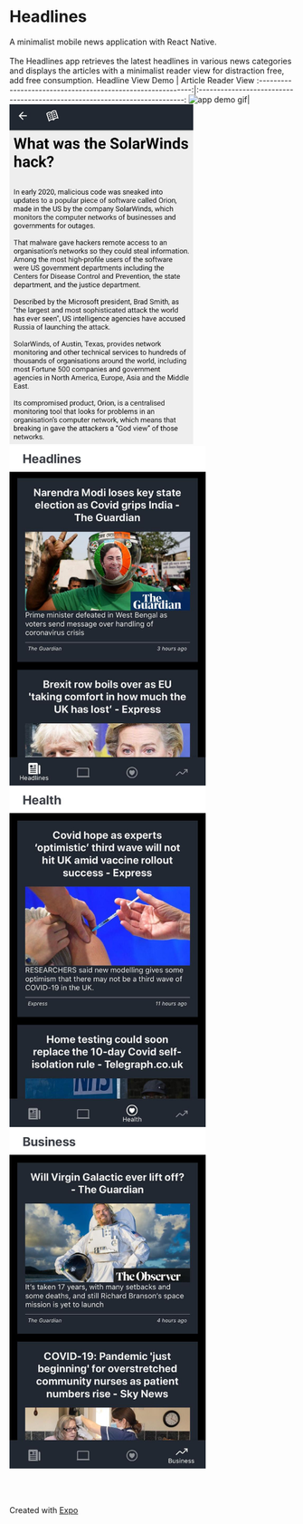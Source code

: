 # Headlines
A minimalist mobile news application with React Native.
<br>
<br>
The Headlines app retrieves the latest headlines in various news categories and displays the articles with a minimalist reader view for distraction free, add free consumption.
Headline View Demo                                           |  Article Reader View
:-----------------------------------------------------------:|:--------------------------------------------------------------------------:
<img src="/assets/demo.gif"  height="600" alt="app demo gif">|<img src="/assets/ArticleReader.jpeg"  height="600" alt="reader view demo">
<br>
<img src="/assets/headlines.jpg"  height="600" alt="headlines tab">
<br>
<img src="/assets/health.jpeg" height="600" alt="health tab">
<br>
<img src="/assets/business.jpeg" height="600" alt="business tab">

<br>
<br>

Created with [Expo](https://docs.expo.io/)
